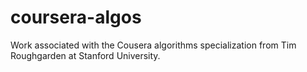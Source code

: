 # coursera-algos
Work associated with the Cousera algorithms specialization from Tim Roughgarden at Stanford University. 
